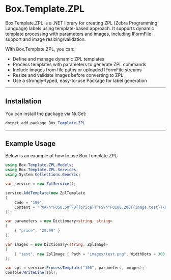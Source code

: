 # Box.Template.ZPL

Box.Template.ZPL is a .NET library for creating ZPL (Zebra Programming Language) labels using template-based approach. It supports dynamic template processing with parameters and images, including IFormFile support and image resizing/validation.

With Box.Template.ZPL, you can:
- Define and manage dynamic ZPL templates
- Process templates with parameters to generate ZPL commands
- Include images from file paths or uploaded IFormFile streams
- Resize and validate images before converting to ZPL
- Use a strongly-typed, easy-to-use Package for label generation

---

## Installation

You can install the package via NuGet:

```powershell
dotnet add package Box.Template.ZPL
```

---

## Example Usage

Below is an example of how to use Box.Template.ZPL:

```csharp
using Box.Template.ZPL.Models;
using Box.Template.ZPL.Services;
using System.Collections.Generic;

var service = new ZplService();

service.AddTemplate(new ZplTemplate
{
    Code = "100",
    Content = "^XA\n^FO50,50^FD{{price}}^FS\n^FO100,200{{image.test}}\n^XZ"
});

var parameters = new Dictionary<string, string>
{
    { "price", "29.99" }
};

var images = new Dictionary<string, ZplImage>
{
    { "test", new ZplImage { Path = "images/test.png", WidthDots = 300, HeightDots = 300 } }
};

var zpl = service.ProcessTemplate("100", parameters, images);
Console.WriteLine(zpl);
```